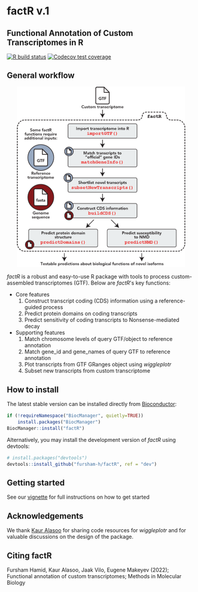 # **factR v.1**

## Functional Annotation of Custom Transcriptomes in R

<!-- badges: start -->
[![R build status](https://github.com/fursham-h/factR/workflows/R-CMD-check/badge.svg)](https://github.com/fursham-h/factR/actions)
[![Codecov test coverage](https://github.com/fursham-h/factR/workflows/test-coverage/badge.svg)](https://github.com/fursham-h/factR/actions)
<!-- badges: end -->
  
## General workflow
<p align="center">
  <img src="man/figures/factR_workflow.png" width="450"/>
</p>

*factR* is a robust and easy-to-use R package with tools to process custom-assembled transcriptomes (GTF). Below are *factR*'s key functions:

* Core features 
  1. Construct transcript coding (CDS) information 
  using a reference-guided process
  2. Predict protein domains on coding transcripts
  3. Predict sensitivity of coding transcripts to Nonsense-mediated decay
* Supporting features 
  1. Match chromosome levels of query GTF/object to reference annotation
  2. Match gene_id and gene_names of query GTF to reference annotation
  3. Plot transcripts from GTF GRanges object using *wiggleplotr*
  4. Subset new transcripts from custom transcriptome

## How to install
The latest stable version can be installed directly from [Bioconductor]():
```r
if (!requireNamespace("BiocManager", quietly=TRUE))
    install.packages("BiocManager")
BiocManager::install("factR")
```

Alternatively, you may install the development version of *factR* using devtools:
```r
# install.packages("devtools")
devtools::install_github("fursham-h/factR", ref = "dev")
```

## Getting started
See our [vignette](https://fursham-h.github.io/factR/articles/factR.html) for full instructions on how to get started

## Acknowledgements
We thank [Kaur Alasoo](https://github.com/kauralasoo) for sharing code 
resources for *wiggleplotr* and for valuable discussions on the design 
of the package.

## Citing factR
Fursham Hamid, Kaur Alasoo, Jaak Vilo, Eugene Makeyev (2022); Functional annotation of custom transcriptomes; Methods in Molecular Biology






